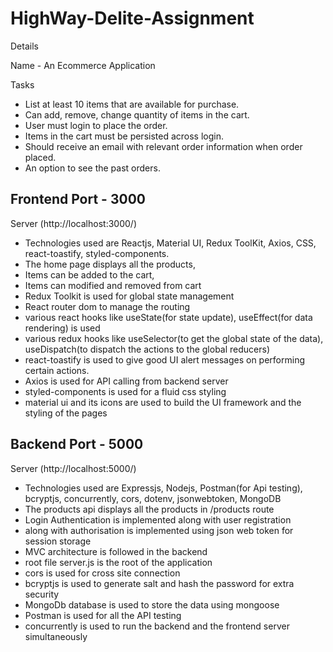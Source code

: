 # HighWay-Delite-Assignment

Details

Name - An Ecommerce Application

Tasks

- List at least 10 items that are available for purchase.
- Can add, remove, change quantity of items in the cart.
- User must login to place the order.
- Items in the cart must be persisted across login.
- Should receive an email with relevant order information when order placed.
- An option to see the past orders.

## Frontend Port - 3000

Server (http://localhost:3000/)

- Technologies used are Reactjs, Material UI, Redux ToolKit, Axios, CSS, react-toastify, styled-components.
- The home page displays all the products,
- Items can be added to the cart,
- Items can modified and removed from cart
- Redux Toolkit is used for global state management
- React router dom to manage the routing
- various react hooks like useState(for state update), useEffect(for data rendering) is used
- various redux hooks like useSelector(to get the global state of the data), useDispatch(to dispatch the actions to the global reducers)
- react-toastify is used to give good UI alert messages on performing certain actions.
- Axios is used for API calling from backend server
- styled-components is used for a fluid css styling
- material ui and its icons are used to build the UI framework and the styling of the pages

## Backend Port - 5000

Server (http://localhost:5000/)

- Technologies used are Expressjs, Nodejs, Postman(for Api testing), bcryptjs, concurrently, cors, dotenv, jsonwebtoken, MongoDB
- The products api displays all the products in /products route
- Login Authentication is implemented along with user registration
- along with authorisation is implemented using json web token for session storage
- MVC architecture is followed in the backend
- root file server.js is the root of the application
- cors is used for cross site connection
- bcryptjs is used to generate salt and hash the password for extra security
- MongoDb database is used to store the data using mongoose
- Postman is used for all the API testing
- concurrently is used to run the backend and the frontend server simultaneously
